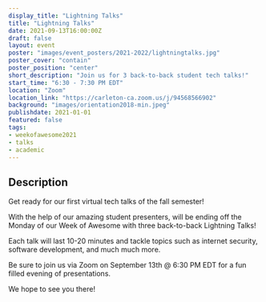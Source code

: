 ```yaml
---
display_title: "Lightning Talks"
title: "Lightning Talks"
date: 2021-09-13T16:00:00Z
draft: false
layout: event
poster: "images/event_posters/2021-2022/lightningtalks.jpg"
poster_cover: "contain"
poster_position: "center"
short_description: "Join us for 3 back-to-back student tech talks!"
start_time: "6:30 - 7:30 PM EDT"
location: "Zoom"
location_link: "https://carleton-ca.zoom.us/j/94568566902"
background: "images/orientation2018-min.jpeg"
publishdate: 2021-01-01
featured: false
tags:
- weekofawesome2021
- talks
- academic
---
```


## Description

Get ready for our first virtual tech talks of the fall semester!

With the help of our amazing student presenters, will be ending off the Monday of our Week of Awesome with three back-to-back Lightning Talks!

Each talk will last 10-20 minutes and tackle topics such as internet security, software development, and much much more.

Be sure to join us via Zoom on  September 13th @ 6:30 PM EDT for a fun filled evening of presentations.

We hope to see you there!
